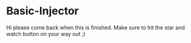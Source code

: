 # Basic-Injector
Hi please come back when this is finished. Make sure to hit the star and watch button on your way out ;)

